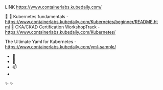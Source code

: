 
LINK https://www.containerlabs.kubedaily.com/

👋
    👀  Kubernetes fundamentals 
            -   https://www.containerlabs.kubedaily.com/Kubernetes/beginner/README.html
    👀 CKA/CKAD Certification WorkshopTrack 
            -   https://www.containerlabs.kubedaily.com/Kubernetes/

The Ultimate Yaml for Kubernetes
            -   https://www.containerlabs.kubedaily.com/yml-sample/
- 🌱 
- 💞️ 
- 📫 
- 

✨  ✨ 